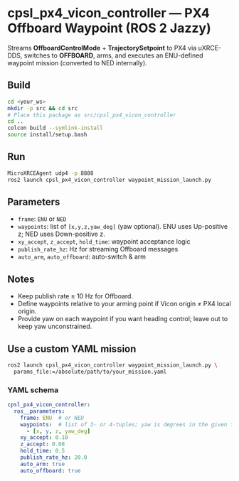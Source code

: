 # cpsl_px4_vicon_controller — PX4 Offboard Waypoint (ROS 2 Jazzy)

Streams **OffboardControlMode** + **TrajectorySetpoint** to PX4 via uXRCE-DDS, switches to **OFFBOARD**, arms, and executes an ENU-defined waypoint mission (converted to NED internally).

## Build
```bash
cd <your_ws>
mkdir -p src && cd src
# Place this package as src/cpsl_px4_vicon_controller
cd ..
colcon build --symlink-install
source install/setup.bash
```

## Run
```bash
MicroXRCEAgent udp4 -p 8888
ros2 launch cpsl_px4_vicon_controller waypoint_mission_launch.py
```

## Parameters
- `frame`: `ENU` or `NED`
- `waypoints`: list of `[x,y,z,yaw_deg]` (yaw optional). ENU uses Up-positive z; NED uses Down-positive z.
- `xy_accept`, `z_accept`, `hold_time`: waypoint acceptance logic
- `publish_rate_hz`: Hz for streaming Offboard messages
- `auto_arm`, `auto_offboard`: auto-switch & arm

## Notes
- Keep publish rate ≥ 10 Hz for Offboard.
- Define waypoints relative to your arming point if Vicon origin ≠ PX4 local origin.
- Provide yaw on each waypoint if you want heading control; leave out to keep yaw unconstrained.


## Use a custom YAML mission
```bash
ros2 launch cpsl_px4_vicon_controller waypoint_mission_launch.py \
  params_file:=/absolute/path/to/your_mission.yaml
```

### YAML schema
```yaml
cpsl_px4_vicon_controller:
  ros__parameters:
    frame: ENU  # or NED
    waypoints:  # list of 3- or 4-tuples; yaw is degrees in the given frame
      - [x, y, z, yaw_deg]
    xy_accept: 0.10
    z_accept: 0.08
    hold_time: 0.5
    publish_rate_hz: 20.0
    auto_arm: true
    auto_offboard: true
```
